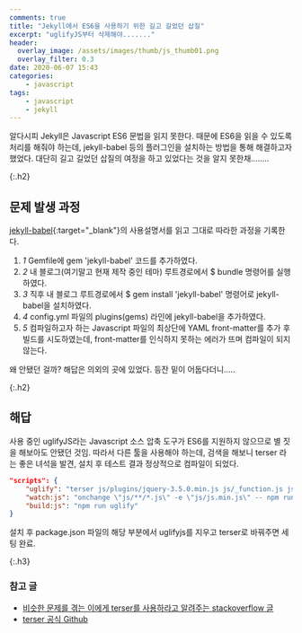 ```yaml
---
comments: true
title: "Jekyll에서 ES6을 사용하기 위한 길고 길었던 삽질"
excerpt: "uglifyJS부터 삭제해야......."
header:
  overlay_image: /assets/images/thumb/js_thumb01.png
  overlay_filter: 0.3
date: 2020-06-07 15:43
categories:
    - javascript
tags:
    - javascript
    - jekyll
---
```

알다시피 Jekyll은 Javascript ES6 문법을 읽지 못한다. 때문에 ES6을 읽을 수 있도록 처리를 해줘야 하는데, jekyll-babel 등의 플러그인을 설치하는 방법을 통해 해결하고자 했었다. 대단히 길고 길었던 삽질의 여정을 하고 있었다는 것을 알지 못한채........

{:.h2}
## 문제 발생 과정
[jekyll-babel](https://github.com/babel/jekyll-babel){:target="_blank"}의 사용설명서를 읽고 그대로 따라한 과정을 기록한다.

<ol class="bu-list--num type2 mt--standard">
    <li>
        <em class="num">1</em> Gemfile에 gem 'jekyll-babel' 코드를 추가하였다.
    </li>
    <li>
        <em class="num">2</em> 내 블로그(여기말고 현재 제작 중인 테마) 루트경로에서 $ bundle 명령어를 실행하였다.
    </li>
    <li>
        <em class="num">3</em> 직후 내 블로그 루트경로에서 $ gem install 'jekyll-babel' 명령어로 jekyll-babel을 설치하였다.
    </li>
    <li>
        <em class="num">4</em> config.yml 파일의 plugins(gems) 라인에 jekyll-babel을 추가하였다.
    </li>
    <li>
        <em class="num">5</em> 컴파일하고자 하는 Javascript 파일의 최상단에 YAML front-matter를 추가 후 빌드를 시도하였는데, front-matter를 인식하지 못하는 에러가 뜨며 컴파일이 되지 않는다.
    </li>
</ol>

왜 안됐던 걸까? 해답은 의외의 곳에 있었다. 등잔 밑이 어둡다더니.....

{:.h2}
## 해답

사용 중인 uglifyJS라는 Javascript 소스 압축 도구가 ES6를 지원하지 않으므로 별 짓을 해보아도 안됐던 것임. 따라서 다른 툴을 사용해야 하는데, 검색을 해보니 terser 라는 좋은 녀석을 발견, 설치 후 테스트 결과 정상적으로 컴파일이 되었다.

```json
"scripts": {
    "uglify": "terser js/plugins/jquery-3.5.0.min.js js/_function.js js/_js.js -c -m -o js/js.min.js",
    "watch:js": "onchange \"js/**/*.js\" -e \"js/js.min.js\" -- npm run build:js",
    "build:js": "npm run uglify"
}
```
설치 후 package.json 파일의 해당 부분에서 uglifyjs를 지우고 terser로 바꿔주면 세팅 완료.

{:.h3}
### <span>참고 글</span>

<ul class="bu-list--default">
    <li>
        <a href="https://stackoverflow.com/questions/56709089/cannot-fix-unexpected-token-name-i-expected-punc-from-uglifyjs" target="_blank">비슷한 문제를 겪는 이에게 terser를 사용하라고 알려주는 stackoverflow 글</a>
    </li>
    <li>
        <a href="https://github.com/terser/terser" target="_blank">terser 공식 Github</a>
    </li>
</ul>